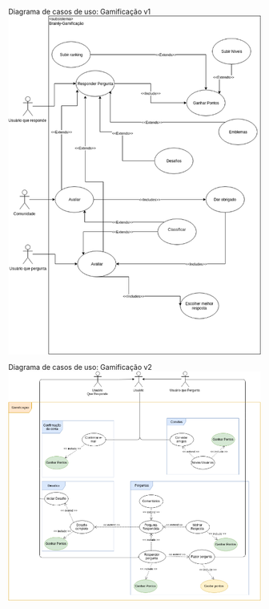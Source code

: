 Diagrama de casos de uso: Gamificação v1
![Diagrama de casos de uso: Gamificação v1](images/diagramas_casos_uso/gamificacao_v1.png)

Diagrama de casos de uso: Gamificação v2
![Diagrama de casos de uso: Gamificação v2](images/diagramas_casos_uso/gamificacao_v2.png)
